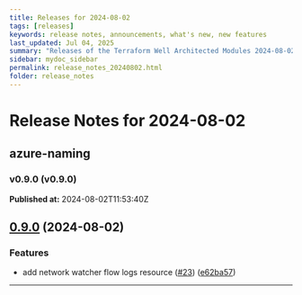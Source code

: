 ```yaml
---
title: Releases for 2024-08-02
tags: [releases]
keywords: release notes, announcements, what's new, new features
last_updated: Jul 04, 2025
summary: "Releases of the Terraform Well Architected Modules 2024-08-02"
sidebar: mydoc_sidebar
permalink: release_notes_20240802.html
folder: release_notes
---
```


# Release Notes for 2024-08-02

## azure-naming
### v0.9.0 (v0.9.0)
**Published at:** 2024-08-02T11:53:40Z

## [0.9.0](https://github.com/CloudNationHQ/terraform-azure-naming/compare/v0.8.0...v0.9.0) (2024-08-02)


### Features

* add network watcher flow logs resource ([#23](https://github.com/CloudNationHQ/terraform-azure-naming/issues/23)) ([e62ba57](https://github.com/CloudNationHQ/terraform-azure-naming/commit/e62ba57230b80bd7d9e7d6324d88c73569398635))

---

